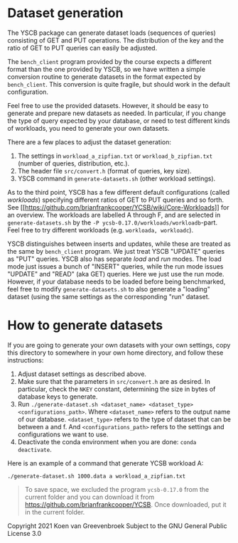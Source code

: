 Dataset generation
==================

The YSCB package can generate dataset loads (sequences of queries) consisting of GET and PUT operations. The distribution of the key and the ratio of GET to PUT queries can easily be adjusted.

The `bench_client` program provided by the course expects a different format than the one provided by YSCB, so we have written a simple conversion routine to generate datasets in the format expected by `bench_client`. This conversion is quite fragile, but should work in the default configuration.

Feel free to use the provided datasets. However, it should be easy to generate and prepare new datasets as needed. In particular, if you change the type of query expected by your database, or need to test different kinds of workloads, you need to generate your own datasets.

There are a few places to adjust the dataset generation:
1. The settings in `workload_a_zipfian.txt` or `workload_b_zipfian.txt` (number of queries, distribution, etc.).
2. The header file `src/convert.h` (format of queries, key size).
3. YSCB command in `generate-datasets.sh` (other workload settings).

As to the third point, YSCB has a few different default configurations (called *workloads*) specifying different ratios of GET to PUT queries and so forth. See [[https://github.com/brianfrankcooper/YCSB/wiki/Core-Workloads]] for an overview. The workloads are labelled A through F, and are selected in `generate-datasets.sh` by the `-P ycsb-0.17.0/workloads/workloadb`-part. Feel free to try different workloads (e.g. `workloada, workloadc`).

YSCB distinguishes between inserts and updates, while these are treated as the same by `bench_client` program. We just treat YSCB "UPDATE" queries as "PUT" queries. YSCB also has separate *load* and *run* modes. The load mode just issues a bunch of "INSERT" queries, while the run mode issues "UPDATE" and "READ" (aka GET) queries. Here we just use the run mode. However, if your database needs to be loaded before being benchmarked, feel free to modify `generate-datasets.sh` to also generate a "loading" dataset (using the same settings as the corresponding "run" dataset.

How to generate datasets
========================

If you are going to generate your own datasets with your own settings, copy this directory to somewhere in your own home directory, and follow these instructions:

1. Adjust dataset settings as described above.
2. Make sure that the parameters in `src/convert.h` are as desired. In particular, check the `NKEY` constant, determining the size in bytes of database keys to generate.
4. Run `./generate-dataset.sh <dataset_name> <dataset_type> <configurations_path>`. Where `<dataset_name>` refers to the output name of our database. `<dataset_type>` refers to the type of dataset that can be between a and f. And `<configurations_path>` refers to the settings and configurations we want to use.
5. Deactivate the conda environment when you are done: `conda deactivate`.

Here is an example of a command that generate YCSB workload A:

	./generate-dataset.sh 1000.data a workload_a_zipfian.txt

> To save space, we excluded the program `ycsb-0.17.0` from the current folder and you can download it from https://github.com/brianfrankcooper/YCSB. Once downloaded, put it in the current folder.

Copyright 2021 Koen van Greevenbroek
Subject to the GNU General Public License 3.0
